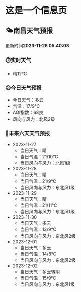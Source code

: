 # 这是一个信息页 
## 🌤️**南昌**天气预报
更新时间**2023-11-26 05:40:03**
### ⏱️实时天气
- 晴12℃
### 😊今日天气预报
- 今日天气：多云
- 气温：17/9℃
- AQI指数：68良
- 风向与风力：北风2级
### 🤩未来六天天气预报
- 2023-11-27
  - 当日天气：晴
  - 当日气温：21/10℃
  - 当日风向与风力：北风1级
- 2023-11-28
  - 当日天气：晴
  - 当日气温：21/9℃
  - 当日风向与风力：东北风1级
- 2023-11-29
  - 当日天气：晴
  - 当日气温：21/11℃
  - 当日风向与风力：东北风1级
- 2023-11-30
  - 当日天气：多云
  - 当日气温：13/9℃
  - 当日风向与风力：东北风2级
- 2023-12-01
  - 当日天气：多云
  - 当日气温：14/8℃
  - 当日风向与风力：东北风2级
- 2023-12-02
  - 当日天气：多云转阴
  - 当日气温：15/9℃
  - 当日风向与风力：东北风1级

